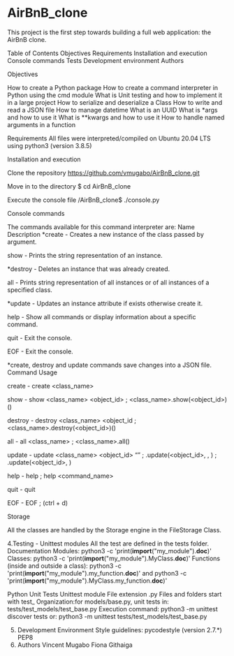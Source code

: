 # AirBnB_clone
This project is the first step towards building a full web application: the AirBnB clone.

Table of Contents
Objectives
Requirements
Installation and execution
Console commands
Tests
Development environment
Authors

Objectives

How to create a Python package
How to create a command interpreter in Python using the cmd module
What is Unit testing and how to implement it in a large project
How to serialize and deserialize a Class
How to write and read a JSON file
How to manage datetime
What is an UUID
What is *args and how to use it
What is **kwargs and how to use it
How to handle named arguments in a function

Requirements
All files were interpreted/compiled on Ubuntu 20.04 LTS using python3 (version 3.8.5)


Installation and execution

  Clone the repository
https://github.com/vmugabo/AirBnB_clone.git
    
 Move in to the directory
$ cd AirBnB_clone

Execute the console file
/AirBnB_clone$ ./console.py

Console commands

The commands available for this command interpreter are:
Name 	Description
*create 	- Creates a new instance of the class passed by argument.

show 	    - Prints the string representation of an instance.

*destroy 	- Deletes an instance that was already created.

all 	    - Prints string representation of all instances or of all instances of a specified class.

*update 	- Updates an instance attribute if exists otherwise create it.

help 	    - Show all commands or display information about a specific command.

quit 	    - Exit the console.

EOF 	    - Exit the console.

*create, destroy and update commands save changes into a JSON file.
Command 	Usage

create 	  - create <class_name>

show 	    - show <class_name> <object_id> ; <class_name>.show(<object_id>)()

destroy 	- destroy <class_name> <object_id ; <class_name>.destroy(<object_id>)()

all 	    - all <class_name> ; <class_name>.all()

update 	  - update <class_name> <object_id> <attribute name> “<attribute value>” ; <class name>.update(<object_id>, <attribute name>, <attribute value>) ; <class name>.update(<object_id>, <dictionary representation>)

help 	    - help ; help <command_name>

quit 	    - quit

EOF 	    - EOF ; (ctrl + d)

Storage

All the classes are handled by the Storage engine in the FileStorage Class.  
  
4.Testing - Unittest modules
All the test are defined in the tests folder.
Documentation
Modules:
python3 -c 'print(__import__("my_module").__doc__)'
Classes:
python3 -c 'print(__import__("my_module").MyClass.__doc__)'
Functions (inside and outside a class):
python3 -c 'print(__import__("my_module").my_function.__doc__)'
and
python3 -c 'print(__import__("my_module").MyClass.my_function.__doc__)'

Python Unit Tests
Unittest module
File extension .py
Files and folders start with test_
Organization:for models/base.py, unit tests in: tests/test_models/test_base.py
Execution command: python3 -m unittest discover tests
or: python3 -m unittest tests/test_models/test_base.py

5. Development Environment
  Style guidelines:
    pycodestyle (version 2.7.*)
    PEP8
 6. Authors 
  Vincent Mugabo
  Fiona Githaiga 
